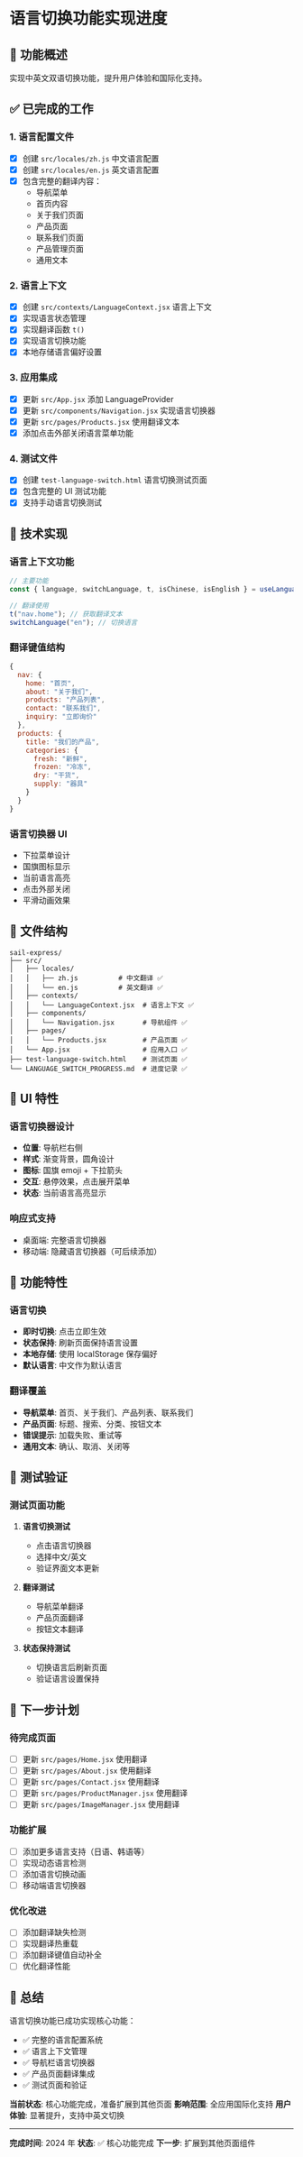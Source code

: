 # 语言切换功能实现进度

## 🎯 功能概述

实现中英文双语切换功能，提升用户体验和国际化支持。

## ✅ 已完成的工作

### 1. 语言配置文件

- [x] 创建 `src/locales/zh.js` 中文语言配置
- [x] 创建 `src/locales/en.js` 英文语言配置
- [x] 包含完整的翻译内容：
  - 导航菜单
  - 首页内容
  - 关于我们页面
  - 产品页面
  - 联系我们页面
  - 产品管理页面
  - 通用文本

### 2. 语言上下文

- [x] 创建 `src/contexts/LanguageContext.jsx` 语言上下文
- [x] 实现语言状态管理
- [x] 实现翻译函数 `t()`
- [x] 实现语言切换功能
- [x] 本地存储语言偏好设置

### 3. 应用集成

- [x] 更新 `src/App.jsx` 添加 LanguageProvider
- [x] 更新 `src/components/Navigation.jsx` 实现语言切换器
- [x] 更新 `src/pages/Products.jsx` 使用翻译文本
- [x] 添加点击外部关闭语言菜单功能

### 4. 测试文件

- [x] 创建 `test-language-switch.html` 语言切换测试页面
- [x] 包含完整的 UI 测试功能
- [x] 支持手动语言切换测试

## 🔧 技术实现

### 语言上下文功能

```javascript
// 主要功能
const { language, switchLanguage, t, isChinese, isEnglish } = useLanguage();

// 翻译使用
t("nav.home"); // 获取翻译文本
switchLanguage("en"); // 切换语言
```

### 翻译键值结构

```javascript
{
  nav: {
    home: "首页",
    about: "关于我们",
    products: "产品列表",
    contact: "联系我们",
    inquiry: "立即询价"
  },
  products: {
    title: "我们的产品",
    categories: {
      fresh: "新鲜",
      frozen: "冷冻",
      dry: "干货",
      supply: "器具"
    }
  }
}
```

### 语言切换器 UI

- 下拉菜单设计
- 国旗图标显示
- 当前语言高亮
- 点击外部关闭
- 平滑动画效果

## 📁 文件结构

```
sail-express/
├── src/
│   ├── locales/
│   │   ├── zh.js          # 中文翻译 ✅
│   │   └── en.js          # 英文翻译 ✅
│   ├── contexts/
│   │   └── LanguageContext.jsx  # 语言上下文 ✅
│   ├── components/
│   │   └── Navigation.jsx       # 导航组件 ✅
│   ├── pages/
│   │   └── Products.jsx         # 产品页面 ✅
│   └── App.jsx                  # 应用入口 ✅
├── test-language-switch.html    # 测试页面 ✅
└── LANGUAGE_SWITCH_PROGRESS.md  # 进度记录 ✅
```

## 🎨 UI 特性

### 语言切换器设计

- **位置**: 导航栏右侧
- **样式**: 渐变背景，圆角设计
- **图标**: 国旗 emoji + 下拉箭头
- **交互**: 悬停效果，点击展开菜单
- **状态**: 当前语言高亮显示

### 响应式支持

- 桌面端: 完整语言切换器
- 移动端: 隐藏语言切换器（可后续添加）

## 🔄 功能特性

### 语言切换

- **即时切换**: 点击立即生效
- **状态保持**: 刷新页面保持语言设置
- **本地存储**: 使用 localStorage 保存偏好
- **默认语言**: 中文作为默认语言

### 翻译覆盖

- **导航菜单**: 首页、关于我们、产品列表、联系我们
- **产品页面**: 标题、搜索、分类、按钮文本
- **错误提示**: 加载失败、重试等
- **通用文本**: 确认、取消、关闭等

## 🧪 测试验证

### 测试页面功能

1. **语言切换测试**

   - 点击语言切换器
   - 选择中文/英文
   - 验证界面文本更新

2. **翻译测试**

   - 导航菜单翻译
   - 产品页面翻译
   - 按钮文本翻译

3. **状态保持测试**
   - 切换语言后刷新页面
   - 验证语言设置保持

## 🚀 下一步计划

### 待完成页面

- [ ] 更新 `src/pages/Home.jsx` 使用翻译
- [ ] 更新 `src/pages/About.jsx` 使用翻译
- [ ] 更新 `src/pages/Contact.jsx` 使用翻译
- [ ] 更新 `src/pages/ProductManager.jsx` 使用翻译
- [ ] 更新 `src/pages/ImageManager.jsx` 使用翻译

### 功能扩展

- [ ] 添加更多语言支持（日语、韩语等）
- [ ] 实现动态语言检测
- [ ] 添加语言切换动画
- [ ] 移动端语言切换器

### 优化改进

- [ ] 添加翻译缺失检测
- [ ] 实现翻译热重载
- [ ] 添加翻译键值自动补全
- [ ] 优化翻译性能

## 📝 总结

语言切换功能已成功实现核心功能：

- ✅ 完整的语言配置系统
- ✅ 语言上下文管理
- ✅ 导航栏语言切换器
- ✅ 产品页面翻译集成
- ✅ 测试页面和验证

**当前状态**: 核心功能完成，准备扩展到其他页面
**影响范围**: 全应用国际化支持
**用户体验**: 显著提升，支持中英文切换

---

**完成时间**: 2024 年
**状态**: ✅ 核心功能完成
**下一步**: 扩展到其他页面组件

